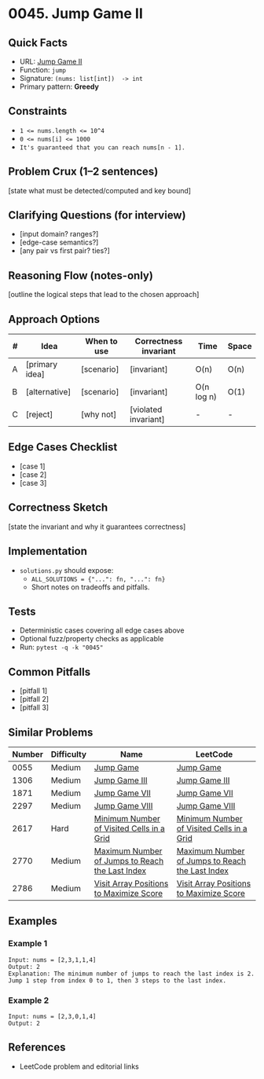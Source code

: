 # 0045. Jump Game II

## Quick Facts

- URL: [Jump Game II](https://leetcode.com/problems/jump-game-ii/)
- Function: `jump`
- Signature: `(nums: list[int])  -> int`
- Primary pattern: **Greedy**

## Constraints

- `1 <= nums.length <= 10^4`
- `0 <= nums[i] <= 1000`
- `It's guaranteed that you can reach nums[n - 1].`

## Problem Crux (1–2 sentences)

[state what must be detected/computed and key bound]

## Clarifying Questions (for interview)

- [input domain? ranges?]
- [edge-case semantics?]
- [any pair vs first pair? ties?]

## Reasoning Flow (notes-only)

[outline the logical steps that lead to the chosen approach]

## Approach Options

| #   | Idea           | When to use | Correctness invariant | Time       | Space |
| --- | -------------- | ----------- | --------------------- | ---------- | ----- |
| A   | [primary idea] | [scenario]  | [invariant]           | O(n)       | O(n)  |
| B   | [alternative]  | [scenario]  | [invariant]           | O(n log n) | O(1)  |
| C   | [reject]       | [why not]   | [violated invariant]  | -          | -     |

## Edge Cases Checklist

- [case 1]
- [case 2]
- [case 3]

## Correctness Sketch

[state the invariant and why it guarantees correctness]

## Implementation

- `solutions.py` should expose:
    - `ALL_SOLUTIONS = {"...": fn, "...": fn}`
    - Short notes on tradeoffs and pitfalls.

## Tests

- Deterministic cases covering all edge cases above
- Optional fuzz/property checks as applicable
- Run: `pytest -q -k "0045"`

## Common Pitfalls

- [pitfall 1]
- [pitfall 2]
- [pitfall 3]

## Similar Problems

| Number | Difficulty | Name                                                                                                                 | LeetCode                                                                                                                          |
| ------ | ---------- | -------------------------------------------------------------------------------------------------------------------- | --------------------------------------------------------------------------------------------------------------------------------- |
| 0055   | Medium     | [Jump Game](../0055-jump-game/readme.md)                                                                             | [Jump Game](https://leetcode.com/problems/jump-game/)                                                                             |
| 1306   | Medium     | [Jump Game III](../1306-jump-game-iii/readme.md)                                                                     | [Jump Game III](https://leetcode.com/problems/jump-game-iii/)                                                                     |
| 1871   | Medium     | [Jump Game VII](../1871-jump-game-vii/readme.md)                                                                     | [Jump Game VII](https://leetcode.com/problems/jump-game-vii/)                                                                     |
| 2297   | Medium     | [Jump Game VIII](../2297-jump-game-viii/readme.md)                                                                   | [Jump Game VIII](https://leetcode.com/problems/jump-game-viii/)                                                                   |
| 2617   | Hard       | [Minimum Number of Visited Cells in a Grid](../2617-minimum-number-of-visited-cells-in-a-grid/readme.md)             | [Minimum Number of Visited Cells in a Grid](https://leetcode.com/problems/minimum-number-of-visited-cells-in-a-grid/)             |
| 2770   | Medium     | [Maximum Number of Jumps to Reach the Last Index](../2770-maximum-number-of-jumps-to-reach-the-last-index/readme.md) | [Maximum Number of Jumps to Reach the Last Index](https://leetcode.com/problems/maximum-number-of-jumps-to-reach-the-last-index/) |
| 2786   | Medium     | [Visit Array Positions to Maximize Score](../2786-visit-array-positions-to-maximize-score/readme.md)                 | [Visit Array Positions to Maximize Score](https://leetcode.com/problems/visit-array-positions-to-maximize-score/)                 |

## Examples

### Example 1

```text
Input: nums = [2,3,1,1,4]
Output: 2
Explanation: The minimum number of jumps to reach the last index is 2. Jump 1 step from index 0 to 1, then 3 steps to the last index.
```

### Example 2

```text
Input: nums = [2,3,0,1,4]
Output: 2
```

## References

- LeetCode problem and editorial links
